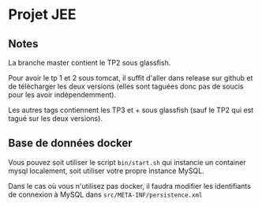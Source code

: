 # Projet JEE
## Notes
La branche master contient le TP2 sous glassfish.

Pour avoir le tp 1 et 2 sous tomcat, il suffit d'aller dans release sur github et de télécharger les deux versions
(elles sont taguées donc pas de soucis pour les avoir indépendemment).

Les autres tags contiennent les TP3 et + sous glassfish (sauf le TP2 qui est tagué sur les deux versions).

## Base de données docker
Vous pouvez soit utiliser le script `bin/start.sh` qui instancie un container mysql localement, soit utiliser votre propre instance MySQL.

Dans le cas où vous n'utilisez pas docker, il faudra modifier les identifiants de connexion à MySQL dans `src/META-INF/persistence.xml`